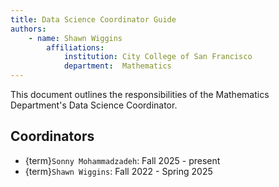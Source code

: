```yaml
---
title: Data Science Coordinator Guide
authors:
    - name: Shawn Wiggins
        affiliations:
            institution: City College of San Francisco
            department:  Mathematics
---
```

  
 This document outlines the responsibilities of the Mathematics Department's Data Science Coordinator.

## Coordinators
- {term}`Sonny Mohammadzadeh`: Fall 2025 - present
- {term}`Shawn Wiggins`:  Fall 2022 - Spring 2025